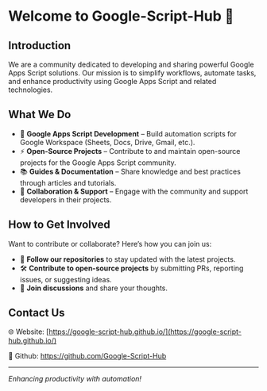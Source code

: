 # Welcome to Google-Script-Hub 🚀

## Introduction
We are a community dedicated to developing and sharing powerful Google Apps Script solutions. Our mission is to simplify workflows, automate tasks, and enhance productivity using Google Apps Script and related technologies.

## What We Do
- 📌 **Google Apps Script Development** – Build automation scripts for Google Workspace (Sheets, Docs, Drive, Gmail, etc.).
- ⚡ **Open-Source Projects** – Contribute to and maintain open-source projects for the Google Apps Script community.
- 📚 **Guides & Documentation** – Share knowledge and best practices through articles and tutorials.
- 🤝 **Collaboration & Support** – Engage with the community and support developers in their projects.

## How to Get Involved
Want to contribute or collaborate? Here’s how you can join us:
- 🔗 **Follow our repositories** to stay updated with the latest projects.
- 🛠️ **Contribute to open-source projects** by submitting PRs, reporting issues, or suggesting ideas.
- 📢 **Join discussions** and share your thoughts.

## Contact Us
🌐 Website: [https://google-script-hub.github.io/](https://google-script-hub.github.io/)

📧 Github: https://github.com/Google-Script-Hub 

---
_Enhancing productivity with automation!_
